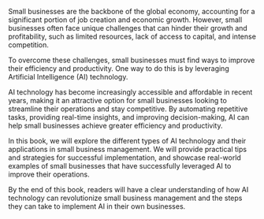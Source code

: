 

Small businesses are the backbone of the global economy, accounting for a significant portion of job creation and economic growth. However, small businesses often face unique challenges that can hinder their growth and profitability, such as limited resources, lack of access to capital, and intense competition.

To overcome these challenges, small businesses must find ways to improve their efficiency and productivity. One way to do this is by leveraging Artificial Intelligence (AI) technology.

AI technology has become increasingly accessible and affordable in recent years, making it an attractive option for small businesses looking to streamline their operations and stay competitive. By automating repetitive tasks, providing real-time insights, and improving decision-making, AI can help small businesses achieve greater efficiency and productivity.

In this book, we will explore the different types of AI technology and their applications in small business management. We will provide practical tips and strategies for successful implementation, and showcase real-world examples of small businesses that have successfully leveraged AI to improve their operations.

By the end of this book, readers will have a clear understanding of how AI technology can revolutionize small business management and the steps they can take to implement AI in their own businesses.
